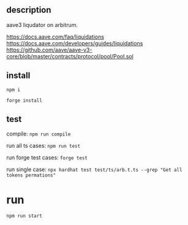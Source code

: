 
## description

aave3 liqudator on arbitrum.

https://docs.aave.com/faq/liquidations
https://docs.aave.com/developers/guides/liquidations
https://github.com/aave/aave-v3-core/blob/master/contracts/protocol/pool/Pool.sol

## install

`npm i`

`forge install`

## test

compile: `npm run compile`

run all ts cases: `npm run test`

run forge test cases: `forge test`

run single case: `npx hardhat test test/ts/arb.t.ts --grep "Get all tokens permations"`

# run

`npm run start`
